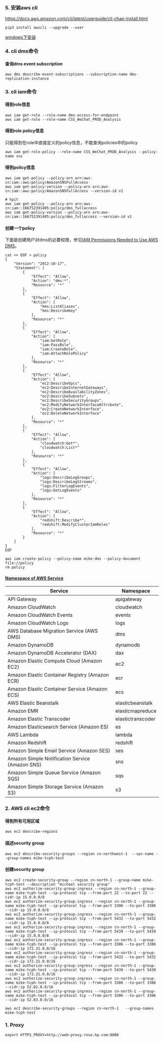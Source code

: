 ### 5. 安装aws cli

<https://docs.aws.amazon.com/cli/latest/userguide/cli-chap-install.html>

~~~shell
pip3 install awscli --upgrade --user
~~~

[windows下安装](https://docs.aws.amazon.com/cli/latest/userguide/install-windows.html)

### 4. cli dms命令

#### 查询dms event subscription

~~~shell
aws dms describe-event-subscriptions --subscription-name dms-replication-instance
~~~

### 3. cli iam命令

#### 得到role信息

~~~shell
aws iam get-role --role-name dms-access-for-endpoint
aws iam get-role --role-name CSS_WeChat_PROD_Analysis
~~~

#### 得到role policy信息

只能得到在role中直接定义的policy信息，不能查询policies中的policy

```shell
aws iam get-role-policy --role-name CSS_WeChat_PROD_Analysis --policy-name sns    
```



#### 得到policy信息

~~~shell
aws iam get-policy --policy-arn arn:aws-cn:iam::aws:policy/AmazonSNSFullAccess
aws iam get-policy-version --policy-arn arn:aws-cn:iam::aws:policy/AmazonSNSFullAccess --version-id v1

# hpit
aws iam get-policy --policy-arn arn:aws-cn:iam::166752391405:policy/dms_fullaccess
aws iam get-policy-version --policy-arn arn:aws-cn:iam::166752391405:policy/dms_fullaccess --version-id v1
~~~

#### 创建一个policy

下面是创建用户对dms的必要权限，参见[IAM Permissions Needed to Use AWS DMS](https://docs.aws.amazon.com/dms/latest/userguide/CHAP_Security.IAMPermissions.html)。

~~~shell
cat << EOF > policy
{
    "Version": "2012-10-17",
    "Statement": [
        {
            "Effect": "Allow",
            "Action": "dms:*",
            "Resource": "*"
        },
        {
            "Effect": "Allow",
            "Action": [
                "kms:ListAliases", 
                "kms:DescribeKey"
            ],
            "Resource": "*"
        },
        {
            "Effect": "Allow",
            "Action": [
                "iam:GetRole",
                "iam:PassRole",
                "iam:CreateRole",
                "iam:AttachRolePolicy"
            ],
            "Resource": "*"
        },
        {
            "Effect": "Allow",
            "Action": [
                "ec2:DescribeVpcs",
                "ec2:DescribeInternetGateways",
                "ec2:DescribeAvailabilityZones",
                "ec2:DescribeSubnets",
                "ec2:DescribeSecurityGroups",
                "ec2:ModifyNetworkInterfaceAttribute",
                "ec2:CreateNetworkInterface",
                "ec2:DeleteNetworkInterface"
            ],
            "Resource": "*"
        },
        {
            "Effect": "Allow",
            "Action": [
                "cloudwatch:Get*",
                "cloudwatch:List*"
            ],
            "Resource": "*"
        },
        {
            "Effect": "Allow",
            "Action": [
                "logs:DescribeLogGroups",
                "logs:DescribeLogStreams",
                "logs:FilterLogEvents",
                "logs:GetLogEvents"
            ],
            "Resource": "*"
        },
        {
            "Effect": "Allow",
            "Action": [
                "redshift:Describe*",
                "redshift:ModifyClusterIamRoles"
            ],
            "Resource": "*"
        }
    ]
} 
EOF

aws iam create-policy --policy-name mike-dms --policy-document file://policy
rm policy
~~~



#### [Namespace of AWS Service](https://docs.aws.amazon.com/general/latest/gr/aws-arns-and-namespaces.html#genref-aws-service-namespaces)

| Service                                         | Namespace         |
| ----------------------------------------------- | ----------------- |
| API Gateway                                     | apigateway        |
| Amazon CloudWatch                               | cloudwatch        |
| Amazon CloudWatch Events                        | events            |
| Amazon CloudWatch Logs                          | logs              |
| AWS Database Migration Service (AWS DMS)        | dms               |
| Amazon DynamoDB                                 | dynamodb          |
| Amazon DynamoDB Accelerator (DAX)               | dax               |
| Amazon Elastic Compute Cloud (Amazon EC2)       | ec2               |
| Amazon Elastic Container Registry (Amazon ECR)  | ecr               |
| Amazon Elastic Container Service (Amazon ECS)   | ecs               |
| AWS Elastic Beanstalk                           | elasticbeanstalk  |
| Amazon EMR                                      | elasticmapreduce  |
| Amazon Elastic Transcoder                       | elastictranscoder |
| Amazon Elasticsearch Service (Amazon ES)        | es                |
| AWS Lambda                                      | lambda            |
| Amazon Redshift                                 | redshift          |
| Amazon Simple Email Service (Amazon SES)        | ses               |
| Amazon Simple Notification Service (Amazon SNS) | sns               |
| Amazon Simple Queue Service (Amazon SQS)        | sqs               |
| Amazon Simple Storage Service (Amazon S3)       | s3                |



### 2. AWS cli ec2命令

#### 得到所有可用区域

```shell
aws ec2 describe-regions
```

#### 描述security group

```shell
aws ec2 describe-security-groups --region cn-northwest-1  --vpc-name --group-names mike-tcph-test
```

#### 创建security group

```shell
aws ec2 create-security-group --region cn-north-1 --group-name mike-tcph-test --description "michael security group"
aws ec2 authorize-security-group-ingress --region cn-north-1 --group-name mike-tcph-test --ip-protocol tcp --from-port 22 --to-port 22 --cidr-ip 15.0.0.0/8
aws ec2 authorize-security-group-ingress --region cn-north-1 --group-name mike-tcph-test --ip-protocol tcp --from-port 3306 --to-port 3306 --cidr-ip 15.0.0.0/8
aws ec2 authorize-security-group-ingress --region cn-north-1 --group-name mike-tcph-test --ip-protocol tcp --from-port 5432 --to-port 5432 --cidr-ip 15.0.0.0/8
aws ec2 authorize-security-group-ingress --region cn-north-1 --group-name mike-tcph-test --ip-protocol tcp --from-port 5439 --to-port 5439 --cidr-ip 15.0.0.0/8
aws ec2 authorize-security-group-ingress --region cn-north-1 --group-name mike-tcph-test --ip-protocol tcp --from-port 3306 --to-port 3306 --cidr-ip 172.31.0.0/16
aws ec2 authorize-security-group-ingress --region cn-north-1 --group-name mike-tcph-test --ip-protocol tcp --from-port 5432 --to-port 5432 --cidr-ip 172.31.0.0/16
aws ec2 authorize-security-group-ingress --region cn-north-1 --group-name mike-tcph-test --ip-protocol tcp --from-port 5439 --to-port 5439 --cidr-ip 172.31.0.0/16
aws ec2 authorize-security-group-ingress --region cn-north-1 --group-name mike-tcph-test --ip-protocol tcp --from-port 3306 --to-port 3306 --cidr-ip 52.82.0.0/16
aws ec2 authorize-security-group-ingress --region cn-north-1 --group-name mike-tcph-test --ip-protocol tcp --from-port 3306 --to-port 3306 --cidr-ip 52.83.0.0/16

aws ec2 describe-security-groups --region cn-north-1   --group-names mike-tcph-test
```



### 1. Proxy

~~~shell
export HTTPS_PROXY=http://web-proxy.rose.hp.com:8080
~~~

